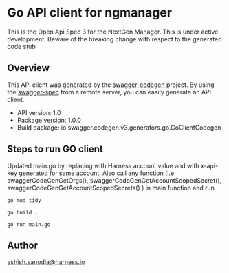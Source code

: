 # Go API client for ngmanager

This is the Open Api Spec 3 for the NextGen Manager. This is under active development. Beware of the breaking change with respect to the generated code stub

## Overview
This API client was generated by the [swagger-codegen](https://github.com/swagger-api/swagger-codegen) project.  By using the [swagger-spec](https://github.com/swagger-api/swagger-spec) from a remote server, you can easily generate an API client.

- API version: 1.0
- Package version: 1.0.0
- Build package: io.swagger.codegen.v3.generators.go.GoClientCodegen

## Steps to run GO client
Updated main.go by replacing <account> with Harness account value and <x-api-key-value> with x-api-key generated for same account. Also call any function (i.e swaggerCodeGenGetOrgs(), swaggerCodeGenGetAccountScopedSecret(), swaggerCodeGenGetAccountScopedSecrets() ) in main function and run
```
go mod tidy
```
```
go build . 
```
```
go run main.go
```

## Author

ashish.sanodia@harness.io
